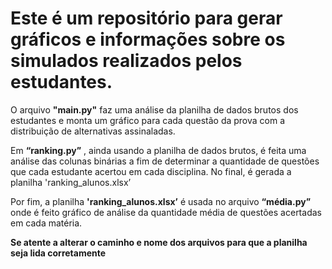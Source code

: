 <h1>Este é um repositório para gerar gráficos e informações sobre os simulados realizados pelos estudantes.</h1>

O arquivo <strong>"main.py"</strong> faz uma análise da planilha de dados brutos dos estudantes e monta um gráfico para cada questão da prova com a distribuição de alternativas assinaladas.

Em <strong>“ranking.py”</strong> , ainda usando a planilha de dados brutos, é feita uma análise das colunas binárias a fim de determinar a quantidade de questões que cada estudante acertou em cada disciplina. No final, é gerada a planilha 'ranking_alunos.xlsx’

Por fim, a planilha <strong>'ranking_alunos.xlsx’</strong> é usada no arquivo <strong>“média.py”</strong> onde é feito gráfico de análise da quantidade média de questões acertadas em cada matéria.

<strong>Se atente a alterar o caminho e nome dos arquivos para que a planilha seja lida corretamente</strong>




